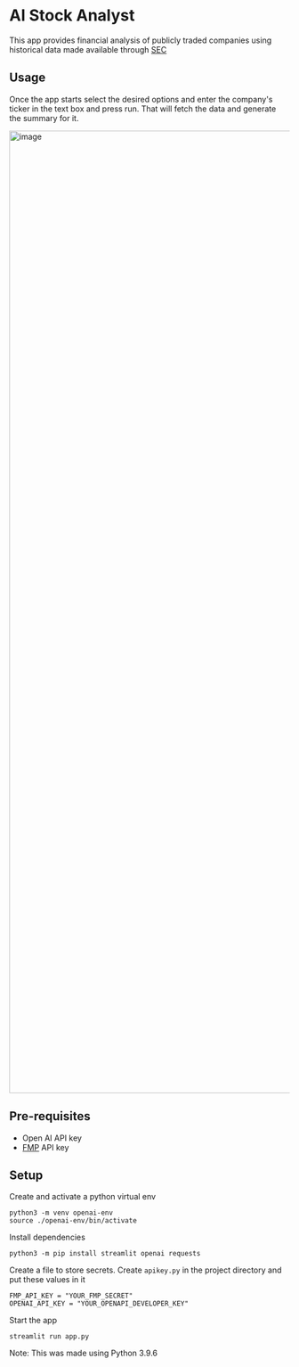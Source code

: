 # AI Stock Analyst

This app provides financial analysis of publicly traded companies using historical data made available through [SEC](https://www.sec.gov/edgar)

## Usage

Once the app starts select the desired options and enter the company's ticker in the text box and press run. That will fetch the data and generate the summary for it.

<img width="1728" alt="image" src="https://github.com/amnox/ai-stock-analyst/assets/14812246/76651d6c-2f1c-4b5b-8622-371676ea3134">

## Pre-requisites
- Open AI API key
- [FMP](https://site.financialmodelingprep.com/pricing-plans) API key

## Setup

Create and activate a python virtual env

```
python3 -m venv openai-env
source ./openai-env/bin/activate
```
Install dependencies

```
python3 -m pip install streamlit openai requests
```
Create a file to store secrets. Create `apikey.py` in the project directory and put these values in it
```
FMP_API_KEY = "YOUR_FMP_SECRET"
OPENAI_API_KEY = "YOUR_OPENAPI_DEVELOPER_KEY"
```

Start the app

```
streamlit run app.py
```
Note: This was made using Python 3.9.6
